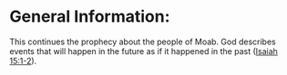 # General Information:

This continues the prophecy about the people of Moab. God describes events that will happen in the future as if it happened in the past ([Isaiah 15:1-2](../15/01.md)).